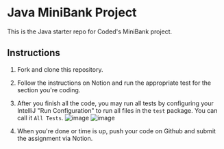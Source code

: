 # Java MiniBank Project
This is the Java starter repo for Coded's MiniBank project.

## Instructions
1. Fork and clone this repository.
2. Follow the instructions on Notion and run the appropriate test for the section you're coding.
3. After you finish all the code, you may run all tests by configuring your IntelliJ "Run Configuration" to run all files in the `test` package. You can call it `All Tests`.
![image](https://github.com/user-attachments/assets/dc2a9654-6ef4-4f2a-bb69-59bf16ff76f9)
![image](https://github.com/user-attachments/assets/f9abc2dc-cdb2-42d7-b566-2b041e28e373)

4. When you're done or time is up, push your code on Github and submit the assignment via Notion.
